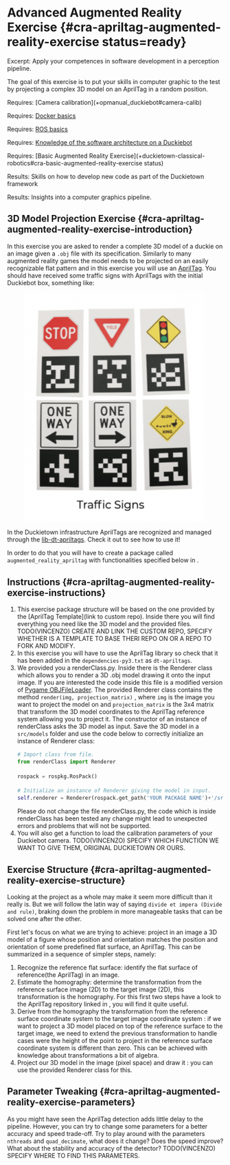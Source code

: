 # Advanced Augmented Reality Exercise {#cra-apriltag-augmented-reality-exercise status=ready}

Excerpt: Apply your competences in software development in a perception pipeline.

The goal of this exercise is to put your skills in computer graphic to the test by projecting a complex 3D model on an AprilTag in a random position.

<div class='requirements' markdown='1'>
  Requires: [Camera calibration](+opmanual_duckiebot#camera-calib)

  Requires: [Docker basics](+duckietown-robotics-development#docker-basics)

  Requires: [ROS basics](+duckietown-robotics-development#sw-advanced)

  Requires: [Knowledge of the software architecture on a Duckiebot](+duckietown-robotics-development#duckietown-code-structure)
  
  Requires: [Basic Augmented Reality Exercise](+duckietown-classical-robotics#cra-basic-augmented-reality-exercise status)

  Results: Skills on how to develop new code as part of the Duckietown framework

  Results: Insights into a computer graphics pipeline.
</div>

## 3D Model Projection Exercise {#cra-apriltag-augmented-reality-exercise-introduction}

In this exercise you are asked to render a complete 3D model of a duckie on an image given a `.obj` file with its specification. Similarly to many augmented reality games the model needs to be projected on an easily recognizable flat pattern and in this exercise you will use an [AprilTag](https://april.eecs.umich.edu/software/apriltag).
You should have received some traffic signs with AprilTags with the initial Duckiebot box, something like:  
<figure>
  <img style="width:30em" src="images/apriltags.png"/>
</figure>

In the Duckietown infrastructure AprilTags are recognized and managed through the [lib-dt-apriltags](https://github.com/duckietown/lib-dt-apriltags). Check it out to see how to use it! 
 
In order to do that you will have to create a package called `augmented_reality_apriltag` with functionalities specified below in [](#cra-basic-augmented-reality-exercise-structure).

## Instructions {#cra-apriltag-augmented-reality-exercise-instructions}

1) This exercise package structure will be based on the one provided by the [AprilTag Template](link to custom repo). Inside there you will find everything you need like the 3D model and the provided files.
TODO(VINCENZO) CREATE AND LINK THE CUSTOM REPO, SPECIFY WHETHER IS A TEMPLATE TO BASE THERI REPO ON OR A REPO TO FORK AND MODIFY.
2) In this exercise you will have to use the AprilTag library so check that it has been added in the `dependencies-py3.txt` as `dt-apriltags`.
3) We provided you a renderClass.py. Inside there is the Renderer class which allows you to render a 3D .obj model drawing it onto the input image. If you are interested the code inside this file is a modified version of [Pygame OBJFileLoader](http://www.pygame.org/wiki/OBJFileLoader).
  The provided Renderer class contains the method `render(img, projection_matrix)` , where `img` is the image you want to project the model on and `projection_matrix` is the 3x4 matrix that transform the 3D model coordinates to the AprilTag reference system allowing you to project it.
  The constructor of an instance of renderClass asks the 3D model as input. Save the 3D model in a `src/models` folder and use the code below to correctly initialize an instance of Renderer class:
    ```Python
    # Import class from file.
    from renderClass import Renderer
    
    rospack = rospkg.RosPack()
    
    # Initialize an instance of Renderer giving the model in input.
    self.renderer = Renderer(rospack.get_path('YOUR PACKAGE NAME')+'/src/models/duckie.obj')
    ```
   Please do not change the file renderClass.py, the code which is inside renderClass has been tested any change might lead to unexpected errors and problems that will not be supported. 
4) You will also get a function to load the calibration parameters of your Duckiebot camera. TODO(VINCENZO) SPECIFY WHICH FUNCTION WE WANT TO GIVE THEM, ORIGINAL DUCKIETOWN OR OURS.


## Exercise Structure {#cra-apriltag-augmented-reality-exercise-structure}

Looking at the project as a whole may make it seem more difficult than it really is. But we will follow the latin way of saying `divide et impera (Divide and rule)`, braking down the problem in more manageable tasks that can be solved one after the other.

First let's focus on what we are trying to achieve: project in an image a 3D model of a figure whose position and orientation matches the position and orientation of some predefined flat surface, an AprilTag.
This can be summarized in a sequence of simpler steps, namely:
1) Recognize the reference flat surface: identify the flat surface of reference(the AprilTag) in an image.
2) Estimate the homography: determine the transformation from the reference surface image (2D) to the target image (2D), this transformation is the homography.
For this first two steps have a look to the AprilTag repository linked in  [](#cra-apriltag-augmented-reality-exercise-introduction), you will find it quite useful.
3) Derive from the homography the transformation from the reference surface coordinate system to the target image coordinate system : if we want to project a 3D model placed on top of the reference surface to the target image, we need to extend the previous transformation to handle cases were the height of the point to project in the reference surface coordinate system is different than zero. This can be achieved with knowledge about transformations a bit of algebra.
4) Project our 3D model in the image (pixel space) and draw it : you can use the provided Renderer class for this.

## Parameter Tweaking {#cra-apriltag-augmented-reality-exercise-parameters}

As you might have seen the AprilTag detection adds little delay to the pipeline. However, you can try to change some parameters for a better accuracy and speed trade-off. Try to play around with the parameters `nthreads` and `quad_decimate`, what does it change? Does the speed improve? What about the stability and accuracy of the detector?
TODO(VINCENZO) SPECIFY WHERE TO FIND THIS PARAMETERS.
